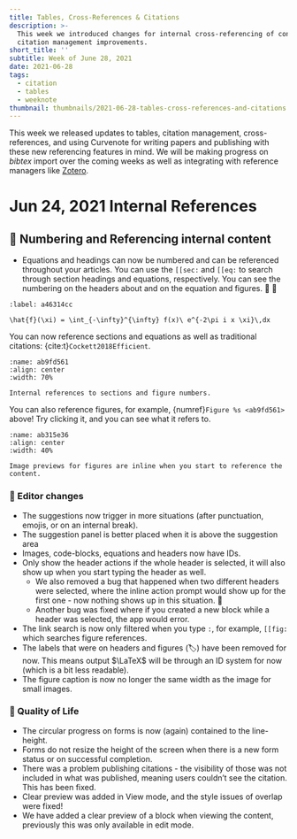 ```yaml
---
title: Tables, Cross-References & Citations
description: >-
  This week we introduced changes for internal cross-referencing of content and
  citation management improvements.
short_title: ''
subtitle: Week of June 28, 2021
date: 2021-06-28
tags:
  - citation
  - tables
  - weeknote
thumbnail: thumbnails/2021-06-28-tables-cross-references-and-citations.png
---
```


This week we released updates to tables, citation management, cross-references, and using Curvenote for writing papers and publishing with these new referencing features in mind. We will be making progress on _bibtex_ import over the coming weeks as well as integrating with reference managers like [Zotero](https://www.zotero.org/).

# Jun 24, 2021 Internal References

## 🔢 Numbering and Referencing internal content

- Equations and headings can now be numbered and can be referenced throughout your articles. You can use the `[[sec:` and `[[eq:` to search through section headings and equations, respectively. You can see the numbering on the headers about and on the equation and figures. 🚀 🔢

```{math}
:label: a46314cc

\hat{f}(\xi) = \int_{-\infty}^{\infty} f(x)\ e^{-2\pi i x \xi}\,dx
```

You can now reference sections and equations as well as traditional citations: {cite:t}`Cockett2018Efficient`.

```{figure} images/9Kv3iYv0uCgaG0zl4WDZ-wJfz7n327hL6BPok8gPx-v2.mp4
:name: ab9fd561
:align: center
:width: 70%

Internal references to sections and figure numbers.
```

You can also reference figures, for example, {numref}`Figure %s <ab9fd561>` above! Try clicking it, and you can see what it refers to.

```{figure} images/9Kv3iYv0uCgaG0zl4WDZ-4PpZUKxmFOR3XCya7UFE-v2.png
:name: ab315e36
:align: center
:width: 40%

Image previews for figures are inline when you start to reference the content.
```

### 📝 Editor changes

- The suggestions now trigger in more situations (after punctuation, emojis, or on an internal break).
- The suggestion panel is better placed when it is above the suggestion area
- Images, code-blocks, equations and headers now have IDs.
- Only show the header actions if the whole header is selected, it will also show up when you start typing the header as well.
  - We also removed a bug that happened when two different headers were selected, where the inline action prompt would show up for the first one - now nothing shows up in this situation. 🧙
  - Another bug was fixed where if you created a new block while a header was selected, the app would error.
- The link search is now only filtered when you type `:`, for example, `[[fig:` which searches figure references.
- The labels that were on headers and figures (🏷️) have been removed for now. This means output $\LaTeX$ will be through an ID system for now (which is a bit less readable).
- The figure caption is now no longer the same width as the image for small images.

### 💌 Quality of Life

- The circular progress on forms is now (again) contained to the line-height.
- Forms do not resize the height of the screen when there is a new form status or on successful completion.
- There was a problem publishing citations - the visibility of those was not included in what was published, meaning users couldn’t see the citation. This has been fixed.
- Clear preview was added in View mode, and the style issues of overlap were fixed!
- We have added a clear preview of a block when viewing the content, previously this was only available in edit mode.
